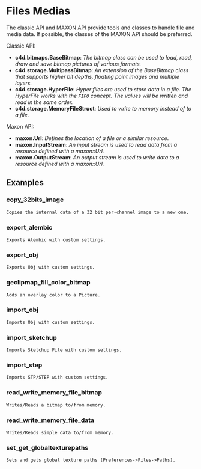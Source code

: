 # Files Medias

The classic API and MAXON API provide tools and classes to handle file and media data. If possible, the classes of the MAXON API should be preferred.

Classic API:
- **c4d.bitmaps.BaseBitmap**: *The bitmap class can be used to load, read, draw and save bitmap pictures of various formats.*
- **c4d.storage.MultipassBitmap**: *An extension of the BaseBitmap class that supports higher bit depths, floating point images and multiple layers.*
- **c4d.storage.HyperFile**: *Hyper files are used to store data in a file. The HyperFile works with the `FIFO` concept. The values will be written and read in the same order.*
- **c4d.storage.MemoryFileStruct**: *Used to write to memory instead of to a file.*

Maxon API:
- **maxon.Url**: *Defines the location of a file or a similar resource*.
- **maxon.InputStream**: *An input stream is used to read data from a resource defined with a maxon::Url.*
- **maxon.OutputStream**: *An output stream is used to write data to a resource defined with a maxon::Url.*

## Examples

### copy_32bits_image

    Copies the internal data of a 32 bit per-channel image to a new one.

### export_alembic

    Exports Alembic with custom settings.

### export_obj

    Exports Obj with custom settings.
    
### geclipmap_fill_color_bitmap

    Adds an overlay color to a Picture.
    
### import_obj

    Imports Obj with custom settings.
    
### import_sketchup

    Imports Sketchup File with custom settings.
    
### import_step

    Imports STP/STEP with custom settings.
    
### read_write_memory_file_bitmap

    Writes/Reads a bitmap to/from memory.

### read_write_memory_file_data

    Writes/Reads simple data to/from memory.

### set_get_globaltexturepaths

    Sets and gets global texture paths (Preferences->Files->Paths).
